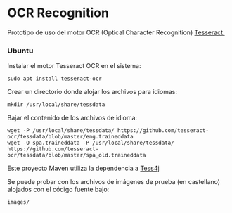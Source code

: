 # OCR Recognition
Prototipo de uso del motor OCR (Optical Character Recognition) [Tesseract.](https://es.wikipedia.org/wiki/Tesseract_OCR)

### Ubuntu

Instalar el motor Tesseract OCR en el sistema:

```
sudo apt install tesseract-ocr
```

Crear un directorio donde alojar los archivos para idiomas:

```
mkdir /usr/local/share/tessdata
```

Bajar el contenido de los archivos de idioma:

```
wget -P /usr/local/share/tessdata/ https://github.com/tesseract-ocr/tessdata/blob/master/eng.traineddata
wget -O spa.traineddata -P /usr/local/share/tessdata/ https://github.com/tesseract-ocr/tessdata/blob/master/spa_old.traineddata
```

Este proyecto Maven utiliza la dependencia a [Tess4j](http://tess4j.sourceforge.net/)

Se puede probar con los archivos de imágenes de prueba (en castellano) alojados con el código fuente bajo:

```
images/
```

